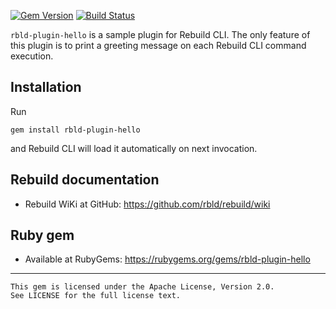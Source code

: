 [![Gem Version](https://img.shields.io/gem/v/rbld-plugin-hello.svg)](https://rubygems.org/gems/rbld-plugin-hello)
[![Build Status](https://travis-ci.org/rbld/rbld-plugin-hello.svg?branch=master)](https://travis-ci.org/rbld/rbld-plugin-hello)

```rbld-plugin-hello``` is a sample plugin for Rebuild CLI. The only feature of this plugin is to print a greeting message on each Rebuild CLI command execution.

## Installation

Run

    gem install rbld-plugin-hello

and Rebuild CLI will load it automatically on next invocation.

## Rebuild documentation

* Rebuild WiKi at GitHub: https://github.com/rbld/rebuild/wiki

## Ruby gem

* Available at RubyGems: https://rubygems.org/gems/rbld-plugin-hello

---

    This gem is licensed under the Apache License, Version 2.0.
    See LICENSE for the full license text.
